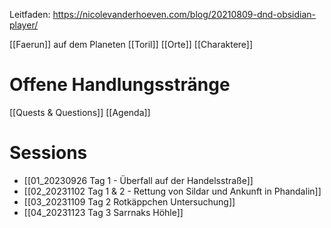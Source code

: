 Leitfaden: https://nicolevanderhoeven.com/blog/20210809-dnd-obsidian-player/

[[Faerun]] auf dem Planeten [[Toril]]
[[Orte]]
[[Charaktere]]

# Offene Handlungsstränge

[[Quests & Questions]]
[[Agenda]]
# Sessions
* [[01_20230926 Tag 1 - Überfall auf der Handelsstraße]]
* [[02_20231102 Tag 1 & 2 - Rettung von Sildar und Ankunft in Phandalin]]
* [[03_20231109 Tag 2 Rotkäppchen Untersuchung]]
* [[04_20231123 Tag 3 Sarrnaks Höhle]]